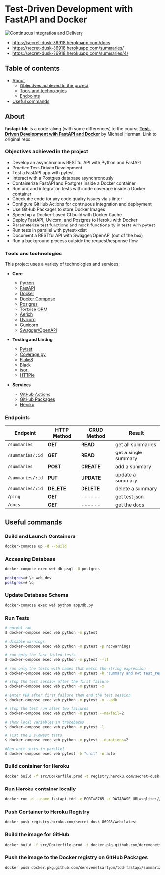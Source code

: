 # Test-Driven Development with FastAPI and Docker

![Continuous Integration and Delivery](https://github.com/DerevenetsArtyom/tdd-fastapi/workflows/Continuous%20Integration%20and%20Delivery/badge.svg)

* https://secret-dusk-86918.herokuapp.com/docs
* https://secret-dusk-86918.herokuapp.com/summaries/
* https://secret-dusk-86918.herokuapp.com/summaries/4/

## Table of contents
- [About](#about)
  - [Objectives achieved in the project](#objectives-achieved-in-the-project)
  - [Tools and technologies](#tools-and-technologies)
  - [Endpoints](#endpoints)
- [Useful commands](#useful-commands)

## About

**fastapi-tdd** is a code-along (with some differences) to the course **[Test-Driven Development with FastAPI and Docker](https://testdriven.io/courses/tdd-fastapi/)** by Michael Herman.
Link to [original repo](https://github.com/testdrivenio/fastapi-tdd-docker).

### Objectives achieved in the project

- Develop an asynchronous RESTful API with Python and FastAPI
- Practice Test-Driven Development
- Test a FastAPI app with pytest
- Interact with a Postgres database asynchronously
- Containerize FastAPI and Postgres inside a Docker container
- Run unit and integration tests with code coverage inside a Docker container
- Check the code for any code quality issues via a linter
- Configure GitHub Actions for continuous integration and deployment
- Use GitHub Packages to store Docker Images
- Speed up a Docker-based CI build with Docker Cache
- Deploy FastAPI, Uvicorn, and Postgres to Heroku with Docker
- Parameterize test functions and mock functionality in tests with pytest
- Run tests in parallel with pytest-xdist
- Document a RESTful API with Swagger/OpenAPI (out of the box)
- Run a background process outside the request/response flow

### Tools and technologies

This project uses a variety of technologies and services:
* **Core**
    - [Python](https://www.python.org/downloads/release/python-390/)
    - [FastAPI](https://fastapi.tiangolo.com/)
    - [Docker](https://www.docker.com/)
    - [Docker Compose](https://docs.docker.com/compose/)
    - [Postgres](https://www.postgresql.org/)
    - [Tortoise ORM](https://tortoise-orm.readthedocs.io/en/latest/)
    - [Aerich](https://github.com/tortoise/aerich)
    - [Uvicorn](https://www.uvicorn.org/)
    - [Gunicorn](https://gunicorn.org/)
    - [Swagger/OpenAPI](https://swagger.io/docs/specification/about/)

* **Testing and Linting**
    - [Pytest](https://docs.pytest.org/en/6.2.x/)
    - [Coverage.py](https://coverage.readthedocs.io/en/coverage-5.5/)
    - [Flake8](https://gitlab.com/pycqa/flake8)
    - [Black](https://black.readthedocs.io/en/stable/)
    - [isort](https://isort.readthedocs.io/en/latest/)
    - [HTTPie](https://httpie.io/)

* **Services**
    - [GitHub Actions](https://github.com/features/actions)
    - [GitHub Packages](https://github.com/features/packages)
    - [Heroku](https://dashboard.heroku.com/)

### Endpoints

| Endpoint         | HTTP Method     | CRUD Method     | Result               |
|------------------|-----------------|-----------------|----------------------|
| `/summaries`     | **GET**         | **READ**        | get all summaries    |
| `/summaries/:id` | **GET**         | **READ**        | get a single summary |
| `/summaries`     | **POST**        | **CREATE**      | add a summary        |
| `/summaries/:id` | **PUT**         | **UPDATE**      | update a summary     |
| `/summaries/:id` | **DELETE**      | **DELETE**      | delete a summary     |
| `/ping`          | **GET**         |     ------      | get test json        |
| `/docs`          | **GET**         |     ------      | get the docs         |

## Useful commands

### Build and Launch Containers

```bash
docker-compose up -d --build
```

### Accessing Database

```bash
docker-compose exec web-db psql -U postgres

postgres=# \c web_dev
postgres=# \q
```

### Update Database Schema

```bash
docker-compose exec web python app/db.py
```

### Run Tests

```bash
# normal run
$ docker-compose exec web python -m pytest

# disable warnings
$ docker-compose exec web python -m pytest -p no:warnings

# run only the last failed tests
$ docker-compose exec web python -m pytest --lf

# run only the tests with names that match the string expression
$ docker-compose exec web python -m pytest -k "summary and not test_read_summary"

# stop the test session after the first failure
$ docker-compose exec web python -m pytest -x

# enter PDB after first failure then end the test session
$ docker-compose exec web python -m pytest -x --pdb

# stop the test run after two failures
$ docker-compose exec web python -m pytest --maxfail=2

# show local variables in tracebacks
$ docker-compose exec web python -m pytest -l

# list the 2 slowest tests
$ docker-compose exec web python -m pytest --durations=2

#Run unit tests in parallel
$ docker-compose exec web pytest -k "unit" -n auto
```

### Build container for Heroku

```bash
docker build -f src/Dockerfile.prod -t registry.heroku.com/secret-dusk-86918/web ./src
```

### Run Heroku container locally

```bash
docker run -d --name fastapi-tdd -e PORT=8765 -e DATABASE_URL=sqlite://sqlite.db -p 5003:8765 registry.heroku.com/secret-dusk-86918/web:latest
```

### Push Container to Heroku Registry

```bash
docker push registry.heroku.com/secret-dusk-86918/web:latest
```

### Build the image for GitHub

```bash
docker build -f src/Dockerfile.prod -t docker.pkg.github.com/derevenetsartyom/tdd-fastapi/summarizer:latest ./src/
```

### Push the image to the Docker registry on GitHub Packages

```bash
docker push docker.pkg.github.com/derevenetsartyom/tdd-fastapi/summarizer:latest
```